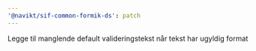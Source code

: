 ```yaml
---
'@navikt/sif-common-formik-ds': patch
---
```


Legge til manglende default valideringstekst når tekst har ugyldig format
